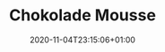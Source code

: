 ---
layout: recipe
date: 2020-11-04T23:15:06+01:00
draft: true    
title:  "Chokolade Mousse" # The title of your awesome recipe
image: awesome-recipe-image.jpg # Name of image in recipe bundle
imagecredit: https://placekitten.com/600/800 # URL to image source page, website, or creator
YouTubeID:  # The F2SYDXV1W1w part of https://www.youtube.com/watch?v=F2SYDXV1W1w
authorName: # Name of the recipe/article author
authorURL: # URL of their home website
sourceName: # Name of the source website
sourceURL: # Actual URL of the recipe itself
category: Dessert
tags: 
  - Chocolate 
yield: 4
prepTime: 15
cookTime: 0

ingredients:
- 9 eller 4? stk. Æggeblommer
- 6 spsk. Sukker
- 300 g Mørk Chokolade
- 7,5 dL Piskefløde

directions:
- Pisk Æg og Sukker til det er hvidt
- Smelt Chokolade og pisk det sammen
- Pisk fløden og vend det forsigtigt i 
---